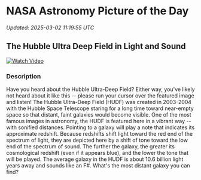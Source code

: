 # NASA Astronomy Picture of the Day

_Updated: 2025-03-02 11:19:55 UTC_

## The Hubble Ultra Deep Field in Light and Sound

[![Watch Video](https://img.youtube.com/vi/https://apod.nasa.gov/apod/image/1803/AstroSoM/hudf.html/0.jpg)](https://apod.nasa.gov/apod/image/1803/AstroSoM/hudf.html)

### Description

Have you heard about the Hubble Ultra-Deep Field?  Either way, you've likely not heard about it like this -- please run your cursor over the featured image and listen!  The Hubble Ultra-Deep Field (HUDF) was created in 2003-2004 with the Hubble Space Telescope staring for a long time toward near-empty space so that distant, faint galaxies would become visible.  One of the most famous images in astronomy, the HUDF is featured here in a vibrant way -- with sonified distances. Pointing to a galaxy will play a note that indicates its approximate redshift. Because redshifts shift light toward the red end of the spectrum of light, they are depicted here by a shift of tone toward the low end of the spectrum of sound.  The further the galaxy, the greater its cosmological redshift (even if it appears blue), and the lower the tone that will be played. The average galaxy in the HUDF is about 10.6 billion light years away and sounds like an F#. What's the most distant galaxy you can find?
